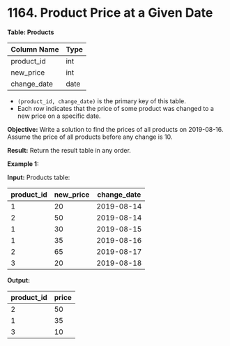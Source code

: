 # 1164. Product Price at a Given Date

**Table: Products**

| Column Name   | Type |
|---------------|------|
| product_id    | int  |
| new_price     | int  |
| change_date   | date |

- `(product_id, change_date)` is the primary key of this table.
- Each row indicates that the price of some product was changed to a new price on a specific date.

**Objective:** Write a solution to find the prices of all products on 2019-08-16. Assume the price of all products before any change is 10.

**Result:** Return the result table in any order.

**Example 1:**

**Input:** 
Products table:

| product_id | new_price | change_date |
|------------|-----------|-------------|
| 1          | 20        | 2019-08-14  |
| 2          | 50        | 2019-08-14  |
| 1          | 30        | 2019-08-15  |
| 1          | 35        | 2019-08-16  |
| 2          | 65        | 2019-08-17  |
| 3          | 20        | 2019-08-18  |

**Output:** 

| product_id | price |
|------------|-------|
| 2          | 50    |
| 1          | 35    |
| 3          | 10    |
